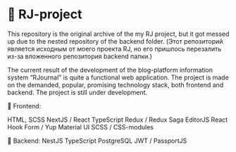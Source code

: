 # 📘 RJ-project

This repository is the original archive of the my RJ project, but it got messed up due to the nested repository of the backend folder. 
(Этот репозиторий является исходным от моего проекта RJ, но его пришлось перезалить из-за вложенного репозитория backend папки.)

The current result of the development of the blog-platform information system “RJournal” is quite a functional web application. The project is made on the demanded, popular, promising technology stack, both frontend and backend. The project is still under development.

🌝 Frontend:

HTML, SCSS
NextJS / React
TypeScript
Redux / Redux Saga
EditorJS
React Hook Form / Yup
Material UI
SCSS / CSS-modules


🌚 Backend:
NestJS
TypeScript
PostgreSQL
JWT / PassportJS
